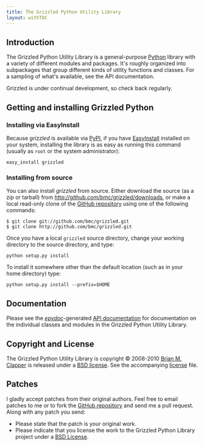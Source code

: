 ```yaml
---
title: The Grizzled Python Utility Library
layout: withTOC
---
```


## Introduction

The Grizzled Python Utility Library is a general-purpose [Python][] library
with a variety of different modules and packages. It's roughly organized
into subpackages that group different kinds of utility functions and
classes. For a sampling of what's available, see the API documentation.

Grizzled is under continual development, so check back regularly.

## Getting and installing Grizzled Python

### Installing via EasyInstall

Because *grizzled* is available via [PyPI][], if you have [EasyInstall][]
installed on your system, installing the library is as easy as running this
command (usually as `root` or the system administrator):

    easy_install grizzled

### Installing from source

You can also install *grizzled* from source. Either download the source (as
a zip or tarball) from <http://github.com/bmc/grizzled/downloads>, or make
a local read-only clone of the [GitHub repository][] using one of the
following commands:

    $ git clone git://github.com/bmc/grizzled.git
    $ git clone http://github.com/bmc/grizzled.git

Once you have a local `grizzled` source directory, change your working
directory to the source directory, and type:

    python setup.py install

To install it somewhere other than the default location (such as in your
home directory) type:

    python setup.py install --prefix=$HOME

## Documentation

Please see the [*epydoc*][]-generated [API documentation][] for
documentation on the individual classes and modules in the Grizzled Python
Utility Library.

## Copyright and License

The Grizzled Python Utility Library is copyright &copy; 2008-2010
[Brian M. Clapper][] is released under a [BSD license][license]. See the
accompanying [license][] file.

## Patches

I gladly accept patches from their original authors. Feel free to email
patches to me or to fork the [GitHub repository][] and send me a pull
request. Along with any patch you send:

* Please state that the patch is your original work.
* Please indicate that you license the work to the Grizzled Python Library
  project under a [BSD License][license].

[license]: license.html
[*epydoc*]: http://epydoc.sourceforge.net/
[Python]: http://www.python.org/
[API Documentation]: apidocs/
[Brian M. Clapper]: mailto:bmc@clapper.org
[EasyInstall]: http://peak.telecommunity.com/DevCenter/EasyInstall
[PyPI]: http://pypi.python.org/pypi
[GitHub repository]: http://github.com/bmc/grizzled
